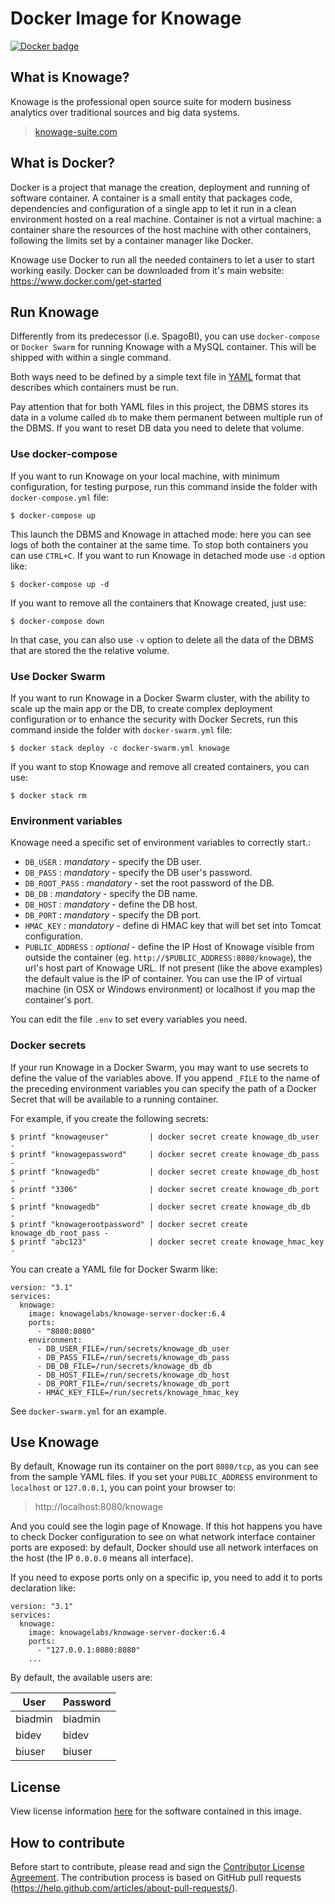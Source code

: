 # Docker Image for Knowage

[![Docker badge](https://img.shields.io/docker/pulls/knowagelabs/knowage-server-docker.svg)](https://hub.docker.com/r/knowagelabs/knowage-server-docker/)

## What is Knowage?

Knowage is the professional open source suite for modern business analytics over traditional sources and big data systems.

> [knowage-suite.com](https://www.knowage-suite.com)

## What is Docker?

Docker is a project that manage the creation, deployment and running of software container. A container is a small entity that packages code, dependencies and configuration of a single app to let it run in a clean environment hosted on a real machine. Container is not a virtual machine: a container share the resources of the host machine with other containers, following the limits set by a container manager like Docker.

Knowage use Docker to run all the needed containers to let a user to start working easily. Docker can be downloaded from it's main website: https://www.docker.com/get-started

## Run Knowage

Differently from its predecessor (i.e. SpagoBI), you can use ```docker-compose``` or ```Docker Swarm``` for running Knowage with a MySQL container. This will be shipped with within a single command.

Both ways need to be defined by a simple text file in [YAML](https://docs.docker.com/compose/compose-file/) format that describes which containers must be run.

Pay attention that for both YAML files in this project, the DBMS stores its data in a volume called ```db``` to make them permanent between multiple run of the DBMS. If you want to reset DB data you need to delete that volume.

### Use docker-compose

If you want to run Knowage on your local machine, with minimum configuration, for testing purpose, run this command inside the folder with ```docker-compose.yml``` file:

```console
$ docker-compose up
```

This launch the DBMS and Knowage in attached mode: here you can see logs of both the container at the same time. To stop both containers you can use ```CTRL+C```. If you want to run Knowage in detached mode use ```-d``` option like:

```console
$ docker-compose up -d
```

If you want to remove all the containers that Knowage created, just use:

```console
$ docker-compose down
```

In that case, you can also use ```-v``` option to delete all the data of the DBMS that are stored the the relative volume.

### Use Docker Swarm

If you want to run Knowage in a Docker Swarm cluster, with the ability to scale up the main app or the DB, to create complex deployment configuration or to enhance the security with Docker Secrets, run this command inside the folder with ```docker-swarm.yml``` file:

```console
$ docker stack deploy -c docker-swarm.yml knowage
```

If you want to stop Knowage and remove all created containers, you can use:

```console
$ docker stack rm
```

### Environment variables

Knowage need a specific set of environment variables to correctly start.:

* ```DB_USER``` : *mandatory* - specify the DB user.
* ```DB_PASS``` : *mandatory* - specify the DB user's password.
* ```DB_ROOT_PASS``` : *mandatory* - set the root password of the DB.
* ```DB_DB``` : *mandatory* - specify the DB name.
* ```DB_HOST``` : *mandatory* - define the DB host.
* ```DB_PORT``` : *mandatory* - specify the DB port.
* ```HMAC_KEY``` : *mandatory* - define di HMAC key that will bet set into Tomcat configuration.
* ```PUBLIC_ADDRESS``` : *optional* - define the IP Host of Knowage visible from outside the container (eg. ```http://$PUBLIC_ADDRESS:8080/knowage```),  the url's host part of Knowage URL. If not present (like the above examples) the default value is the IP of container. You can use the IP of virtual machine (in OSX or Windows environment) or localhost if you map the container's port.

You can edit the file ```.env``` to set every variables you need.

### Docker secrets

If your run Knowage in a Docker Swarm, you may want to use secrets to define the value of the variables above. If you append ```_FILE``` to the name of the preceding environment variables you can specify the path of a Docker Secret that will be available to a running container.

For example, if you create the following secrets:

```console
$ printf "knowageuser"         | docker secret create knowage_db_user      -
$ printf "knowagepassword"     | docker secret create knowage_db_pass      -
$ printf "knowagedb"           | docker secret create knowage_db_host      -
$ printf "3306"                | docker secret create knowage_db_port      -
$ printf "knowagedb"           | docker secret create knowage_db_db        -
$ printf "knowagerootpassword" | docker secret create knowage_db_root_pass -
$ printf "abc123"              | docker secret create knowage_hmac_key     -
```

You can create a YAML file for Docker Swarm like:

```console
version: "3.1"
services:
  knowage:
    image: knowagelabs/knowage-server-docker:6.4
    ports:
      - "8080:8080"
    environment:
      - DB_USER_FILE=/run/secrets/knowage_db_user
      - DB_PASS_FILE=/run/secrets/knowage_db_pass
      - DB_DB_FILE=/run/secrets/knowage_db_db
      - DB_HOST_FILE=/run/secrets/knowage_db_host
      - DB_PORT_FILE=/run/secrets/knowage_db_port
      - HMAC_KEY_FILE=/run/secrets/knowage_hmac_key
```

See ```docker-swarm.yml``` for an example.

## Use Knowage

By default, Knowage run its container on the port ```8080/tcp```, as you can see from the sample YAML files. If you set your ```PUBLIC_ADDRESS``` environment to ```localhost``` or ```127.0.0.1```, you can point your browser to:

> http://localhost:8080/knowage

And you could see the login page of Knowage. If this hot happens you have to check Docker configuration to see on what network interface container ports are exposed: by default, Docker should use all network interfaces on the host (the IP ```0.0.0.0``` means all interface).

If you need to expose ports only on a specific ip, you need to add it to ports declaration like:

```console
version: "3.1"
services:
  knowage:
    image: knowagelabs/knowage-server-docker:6.4
    ports:
      - "127.0.0.1:8080:8080"
    ...
```

By default, the available users are:

|User   |Password|
|-------|--------|
|biadmin|biadmin |
|bidev  |bidev   |
|biuser |biuser  |

## License

View license information [here](https://github.com/KnowageLabs/Knowage-Server/) for the software contained in this image.

## How to contribute

Before start to contribute, please read and sign the [Contributor License Agreement](https://www.clahub.com/agreements/KnowageLabs/Knowage-Server-Docker).
The contribution process is based on GitHub pull requests (https://help.github.com/articles/about-pull-requests/).
